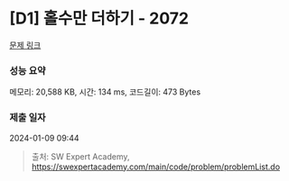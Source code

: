 # [D1] 홀수만 더하기 - 2072 

[문제 링크](https://swexpertacademy.com/main/code/problem/problemDetail.do?contestProbId=AV5QSEhaA5sDFAUq) 

### 성능 요약

메모리: 20,588 KB, 시간: 134 ms, 코드길이: 473 Bytes

### 제출 일자

2024-01-09 09:44



> 출처: SW Expert Academy, https://swexpertacademy.com/main/code/problem/problemList.do
